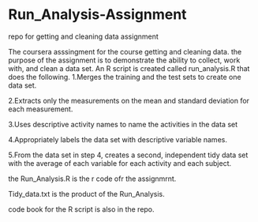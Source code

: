 # Run_Analysis-Assignment
repo for getting and cleaning data assignment

The coursera asssingment for the course getting and cleaning data.
the purpose of the assignment is to demonstrate the ability to collect, work with, and clean a data set.
An R script is created called run_analysis.R that does the following.
1.Merges the training and the test sets to create one data set.

2.Extracts only the measurements on the mean and standard deviation for each measurement.

3.Uses descriptive activity names to name the activities in the data set

4.Appropriately labels the data set with descriptive variable names.

5.From the data set in step 4, creates a second, independent tidy data set with the average of each variable for each activity and each subject.


the Run_Analysis.R is the r code ofr the assignmrnt.

Tidy_data.txt is the product of the Run_Analysis.

code book for the R script is also in the repo.
